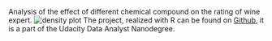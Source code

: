 Analysis of the effect of different chemical compound on the rating of wine expert. 
![density plot](img/work/red_wine_md/density.png)
The project, realized with R can be found on  [Github](https://github.com/lexdotmat/Dand_EDA/blob/master/Red_wine.Rmd), it is a part of the Udacity Data Analyst Nanodegree.
